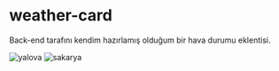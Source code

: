 # weather-card
Back-end tarafını kendim hazırlamış olduğum bir hava durumu eklentisi.

![yalova](https://i.hizliresim.com/lQmBAE.png)
![sakarya](https://i.hizliresim.com/nbZY4R.png)
